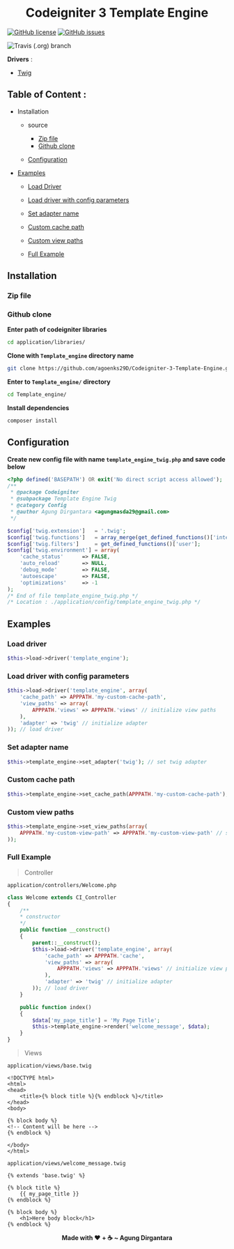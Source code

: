 <h1 align="center">Codeigniter 3 Template Engine</h1>

[![GitHub license](https://img.shields.io/github/license/agoenks29D/Codeigniter-3-Template-Engine?label=License&style=plastic)](https://github.com/agoenks29D/Codeigniter-3-Template-Engine/blob/main/LICENSE) [![GitHub issues](https://img.shields.io/github/issues/agoenks29D/Codeigniter-3-Template-Engine?style=plastic)](https://github.com/agoenks29D/Codeigniter-3-Template-Engine/issues)

![Travis (.org) branch](https://img.shields.io/travis/twigphp/Twig/2.x?label=Twig%20Build&style=plastic)

**Drivers** : 

- [Twig](https://twig.symfony.com)

## Table of Content : 

- Installation

	- source

		- [Zip file](#Zip-file)
		- [Github clone](#github-clone)

	- [Configuration](#configuration)

- [Examples](#examples)

	- [Load Driver](#load-driver)

	- [Load driver with config parameters](#load-driver-with-config-parameters)

	- [Set adapter name](#set-adapter-name)

	- [Custom cache path](#custom-cache-path)

	- [Custom view paths](#custom-view-paths)

	- [Full Example](#full-example)

## Installation

### Zip file

### Github clone

**Enter path of codeigniter libraries**

```bash
cd application/libraries/
```

**Clone with `Template_engine` directory name**

```bash
git clone https://github.com/agoenks29D/Codeigniter-3-Template-Engine.git "Template_engine"
```

**Enter to `Template_engine/` directory**

```bash
cd Template_engine/
```

**Install dependencies**

```bash
composer install
```

## Configuration

**Create new config file with name `template_engine_twig.php` and save code below**

```php
<?php defined('BASEPATH') OR exit('No direct script access allowed');
/**
 * @package Codeigniter
 * @subpackage Template Engine Twig
 * @category Config
 * @author Agung Dirgantara <agungmasda29@gmail.com>
 */

$config['twig.extension'] 	= '.twig';
$config['twig.functions']	= array_merge(get_defined_functions()['internal'],get_defined_functions()['user']);
$config['twig.filters']		= get_defined_functions()['user'];
$config['twig.environment'] = array(
	'cache_status'      => FALSE,
	'auto_reload'       => NULL,
	'debug_mode'        => FALSE,
	'autoescape'        => FALSE,
	'optimizations'     => -1
);
/* End of file template_engine_twig.php */
/* Location : ./application/config/template_engine_twig.php */
```

## Examples

### Load driver

```php
$this->load->driver('template_engine');
```

### Load driver with config parameters

```php
$this->load->driver('template_engine', array(
	'cache_path' => APPPATH.'my-custom-cache-path',
	'view_paths' => array(
		APPPATH.'views' => APPPATH.'views' // initialize view paths
	),
	'adapter' => 'twig' // initialize adapter
)); // load driver
```

### Set adapter name

```php
$this->template_engine->set_adapter('twig'); // set twig adapter
```

### Custom cache path

```php
$this->template_engine->set_cache_path(APPPATH.'my-custom-cache-path'); // set custom cache path
```

### Custom view paths

```php
$this->template_engine->set_view_paths(array(
	APPPATH.'my-custom-view-path' => APPPATH.'my-custom-view-path' // set custom view path
));
```

### Full Example

> Controller

`application/controllers/Welcome.php`

```php
class Welcome extends CI_Controller
{
	/**
	* constructor
	*/
	public function __construct()
	{
		parent::__construct();
		$this->load->driver('template_engine', array(
			'cache_path' => APPPATH.'cache',
			'view_paths' => array(
				APPPATH.'views' => APPPATH.'views' // initialize view paths
			),
			'adapter' => 'twig' // initialize adapter
		)); // load driver
	}

	public function index()
	{
		$data['my_page_title'] = 'My Page Title';
		$this->template_engine->render('welcome_message', $data);
	}
}
```

> Views

`application/views/base.twig`

```twig
<!DOCTYPE html>
<html>
<head>
	<title>{% block title %}{% endblock %}</title>
</head>
<body>

{% block body %}
<!-- Content will be here -->
{% endblock %}

</body>
</html>
```

`application/views/welcome_message.twig`

```twig
{% extends 'base.twig' %}

{% block title %}
	{{ my_page_title }}
{% endblock %}

{% block body %}
	<h1>Here body block</h1>
{% endblock %}
```

<p align="center"><b>Made with ❤️ + ☕ ~ Agung Dirgantara</b></p>